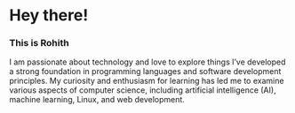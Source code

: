 # Hey there!
### This is Rohith
I am passionate about technology and love to explore things I’ve developed a strong foundation in programming languages and software development principles. My curiosity and enthusiasm for learning has led me to examine various aspects of computer science, including artificial intelligence (AI), machine learning, Linux, and web development.

